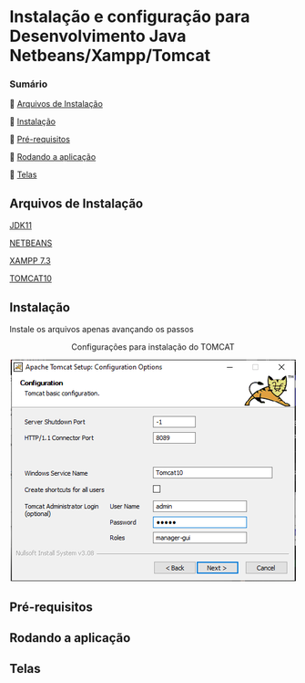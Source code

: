 # Instalação e configuração para Desenvolvimento Java Netbeans/Xampp/Tomcat


### Sumário
🔹 [Arquivos de Instalação](#arquivos-de-instalação)

🔹 [Instalação](#instalação)

🔹 [Pré-requisitos](#pré-requisitos)

🔹 [Rodando a aplicação](#rodando-a-aplicação)

🔹 [Telas](#telas)


## Arquivos de Instalação 
<p align="justify">
<a href="https://www.oracle.com/br/java/technologies/downloads/#java11">JDK11</a>
</p>
<p align="justify">
<a href="https://netbeans.apache.org/download/">NETBEANS</a>
</p>
<p align="justify">
<a href="https://sourceforge.net/projects/xampp/files/XAMPP%20Windows/7.3.0/xampp-win32-7.3.0-0-VC15-installer.exe/download">XAMPP 7.3</a>
</p>
<p align="justify">
<a href="https://tomcat.apache.org/download-10.cgi">TOMCAT10</a>
</p>


## Instalação
<p align="justify">
Instale os arquivos apenas avançando os passos

 <p align="center"> Configurações para instalação do TOMCAT </p>
 <p align="center"> <img src="https://github.com/almeidastor/JavaAmbient/blob/main/imagens/configtomcat.png"></p>

</p>



## Pré-requisitos

## Rodando a aplicação

  

## Telas

